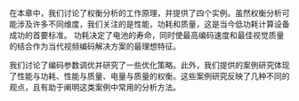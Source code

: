 在本章中，我们讨论了权衡分析的工作原理，并提供了四个实例。虽然权衡分析可能涉及许多不同维度，我们关注的是性能，功耗和质量，这是当今低功耗计算设备成功的首要标准。 功耗决定了电池的寿命，同时使最高编码速度和最佳视觉质量的结合作为当代视频编码解决方案的最理想特征。

我们讨论了编码参数调优并研究了一些优化策略。此外，我们提供的案例研究体现了性能与功耗、性能与质量、电量与质量的权衡。这些案例研究反映了几种不同的观点，且有助于阐明这类案例中常用的分析方法。
